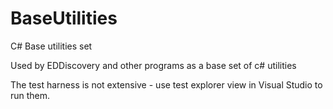 # BaseUtilities
C# Base utilities set

Used by EDDiscovery and other programs as a base set of c# utilities

The test harness is not extensive - use test explorer view in Visual Studio to run them.
